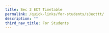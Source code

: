 ```yaml
---
title: Sec 3 ECT Timetable
permalink: /quick-links/for-students/s3ecttt/
description: ""
third_nav_title: For Students
---
```


